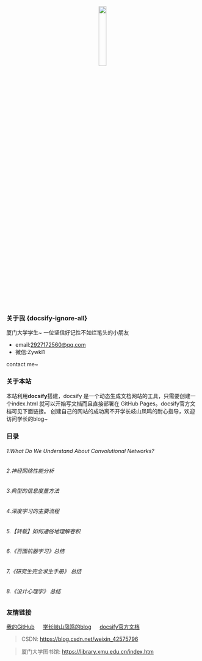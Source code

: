 <center><img src="https://s2.ax1x.com/2019/12/21/QvumPx.jpg" width="20%"></center>

### 关于我 {docsify-ignore-all}

厦门大学学生~
一位坚信好记性不如烂笔头的小朋友
- email:2927172560@qq.com
- 微信:Zywkl1

contact me~

### 关于本站
本站利用**docsify**搭建，docsify 是一个动态生成文档网站的工具，只需要创建一个index.html 就可以开始写文档而且直接部署在 GitHub Pages。docsify官方文档可见下面链接。
创建自己的网站的成功离不开学长岐山凤鸣的耐心指导，欢迎访问学长的blog~

### 目录
###### 1.What Do We Understand About Convolutional Networks?
###### 2.神经网络性能分析
###### 3.典型的信息度量方法
###### 4.深度学习的主要流程
###### 5.【转载】如何通俗地理解卷积
###### 6.《百面机器学习》总结
###### 7.《研究生完全求生手册》 总结
###### 8.《设计心理学》 总结

### 友情链接
[我的GitHub](<https://github.com/yueeer>) &emsp; [学长岐山凤鸣的blog](<http://www.ecohnoch.cn/>) &emsp; [docsify官方文档](<https://docsify.js.org/>)

> CSDN: https://blog.csdn.net/weixin_42575796

> 厦门大学图书馆: https://library.xmu.edu.cn/index.htm
